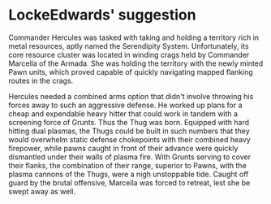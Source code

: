 # LockeEdwards' suggestion
Commander Hercules was tasked with taking and holding a territory rich in metal resources, aptly named the Serendipity System. Unfortunately, its core resource cluster was located in winding crags held by Commander Marcella of the Armada. She was holding the territory with the newly minted Pawn units, which proved capable of quickly navigating mapped flanking routes in the crags.

Hercules needed a combined arms option that didn't involve throwing his forces away to such an aggressive defense. He worked up plans for a cheap and expendable heavy hitter that could work in tandem with a screening force of Grunts. Thus the Thug was born. Equipped with hard hitting dual plasmas, the Thugs could be built in such numbers that they would overwhelm static defense chokepoints with their combined heavy firepower, while pawns caught in front of their advance were quickly dismantled under their walls of plasma fire. With Grunts serving to cover their flanks, the combination of their range, superior to Pawns, with the plasma cannons of the Thugs, were a nigh unstoppable tide. Caught off guard by the brutal offensive, Marcella was forced to retreat, lest she be swept away as well.
